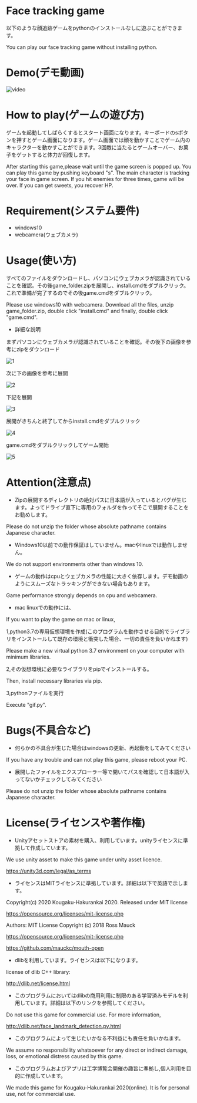 # Face tracking game

以下のような顔追跡ゲームをpythonのインストールなしに遊ぶことができます。

You can play our face tracking game without installing python.

# Demo(デモ動画)

![video](https://user-images.githubusercontent.com/70675089/92320727-7fcdb080-f05e-11ea-894d-3267a61a8c0c.gif)

# How to play(ゲームの遊び方)

ゲームを起動してしばらくするとスタート画面になります。キーボードのsボタンを押すとゲーム画面になります。ゲーム画面では顔を動かすことでゲーム内のキャラクターを動かすことができます。3回敵に当たるとゲームオーバー、お菓子をゲットすると体力が回復します。

After starting this game,please wait until the game screen is popped up. You can play this game by pushing keyboard "s". The main character is tracking your face in game screen. If you hit enemies for three times, game will be over. If you can get sweets, you recover HP. 

# Requirement(システム要件)

* windows10 
* webcamera(ウェブカメラ)

# Usage(使い方)

すべてのファイルをダウンロードし、パソコンにウェブカメラが認識されていることを確認。その後game_folder.zipを展開し、install.cmdをダブルクリック。これで準備が完了するのでその後game.cmdをダブルクリック。

Please use windows10 with webcamera. Download all the files, unzip game_folder.zip, double click "install.cmd" and finally, double click "game.cmd".

* 詳細な説明

まずパソコンにウェブカメラが認識されていることを確認。その後下の画像を参考にzipをダウンロード

![1](https://user-images.githubusercontent.com/70675089/93488607-83f0ac80-f941-11ea-9c06-f7c0d50edca2.PNG)

次に下の画像を参考に展開


![2](https://user-images.githubusercontent.com/70675089/93488609-84894300-f941-11ea-93e0-6010bf869c83.PNG)

下記を展開


![3](https://user-images.githubusercontent.com/70675089/93488611-84894300-f941-11ea-93e2-df6715c542c1.PNG)

展開がきちんと終了してからinstall.cmdをダブルクリック


![4](https://user-images.githubusercontent.com/70675089/93488614-8521d980-f941-11ea-8729-99e83e5b2bdd.PNG)

game.cmdをダブルクリックしてゲーム開始


![5](https://user-images.githubusercontent.com/70675089/93488601-83581600-f941-11ea-9fda-f3f1260c46ba.PNG)

# Attention(注意点)

* Zipの展開するディレクトリの絶対パスに日本語が入っているとバグが生じます。よってドライブ直下に専用のフォルダを作ってそこで展開することをお勧めします。

Please do not unzip the folder whose absolute pathname contains Japanese character. 

* Windows10以前での動作保証はしていません。macやlinuxでは動作しません。

We do not support environments other than windows 10.

* ゲームの動作はcpuとウェブカメラの性能に大きく依存します。デモ動画のようにスムーズなトラッキングができない場合もあります。

Game performance strongly depends on cpu and webcamera.

* mac linuxでの動作には、

If you want to play the game on mac or linux,

1,python3.7の専用仮想環境を作成(このプログラムを動作させる目的でライブラリをインストールして既存の環境と衝突した場合、一切の責任を負いかねます)

Please make a new virtual python 3.7 environment on your computer with minimum libraries.

2,その仮想環境に必要なライブラリをpipでインストールする。

Then, install necessary libraries via pip.

3,pythonファイルを実行

Execute "gif.py".

# Bugs(不具合など)

* 何らかの不具合が生じた場合はwindowsの更新、再起動をしてみてください

If you have any trouble and can not play this game, please reboot your PC.

* 展開したファイルをエクスプローラー等で開いてパスを確認して日本語が入ってないかチェックしてみてください

Please do not unzip the folder whose absolute pathname contains Japanese character. 

# License(ライセンスや著作権)

* Unityアセットストアの素材を購入、利用しています。unityライセンスに準拠して作成しています。

We use unity asset to make this game under unity asset licence.

https://unity3d.com/legal/as_terms

* ライセンスはMITライセンスに準拠しています。詳細は以下で英語で示します。

Copyright(c) 2020 Kougaku-Hakurankai 2020.
Released under MIT license

https://opensource.org/licenses/mit-license.php

Authors:
MIT License  Copyright (c) 2018 Ross Mauck

https://opensource.org/licenses/mit-license.php

https://github.com/mauckc/mouth-open

* dlibを利用しています。ライセンスは以下になります。

license of dlib C++ library:

http://dlib.net/license.html

* このプログラムにおいてはdlibの商用利用に制限のある学習済みモデルを利用しています。詳細は以下のリンクを参照してください。

Do not use this game for commercial use. For more information,

http://dlib.net/face_landmark_detection.py.html


* このプログラムによって生じたいかなる不利益にも責任を負いかねます。

We assume no responsibility whatsoever for any direct or indirect damage, loss, or emotional distress caused by this game.

* このプログラムおよびアプリは工学博覧会開催の趣旨に準拠し,個人利用を目的に作成しています。

We made this game for Kougaku-Hakurankai 2020(online). It is for personal use, not for commercial use.
